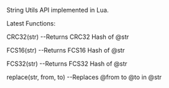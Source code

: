 String Utils API implemented in Lua.

Latest Functions:

CRC32(str) --Returns CRC32 Hash of @str

FCS16(str) --Returns FCS16 Hash of @str

FCS32(str) --Returns FCS32 Hash of @str

replace(str, from, to)  --Replaces @from to @to in @str